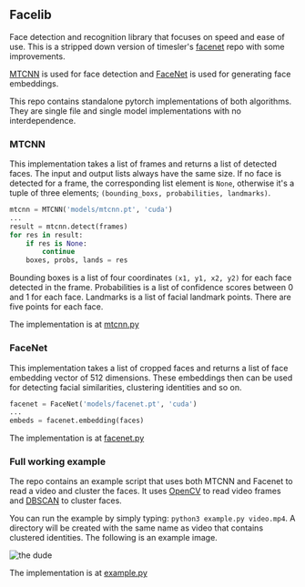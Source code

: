 ## Facelib

Face detection and recognition library that focuses on speed and ease of use.
This is a stripped down version of timesler's [facenet](https://github.com/timesler/facenet-pytorch) repo with some improvements.

[MTCNN](https://arxiv.org/abs/1604.02878) is used for face detection and [FaceNet](https://arxiv.org/abs/1503.03832) is used for generating face embeddings.

This repo contains standalone pytorch implementations of both algorithms. They are single file and single model implementations with no interdependence.

### MTCNN

This implementation takes a list of frames and returns a list of detected faces. The input and output lists always have the same size. If no face is detected for a frame, the corresponding list element is `None`, otherwise it's a tuple of three elements; `(bounding_boxs, probabilities, landmarks)`.

```python
mtcnn = MTCNN('models/mtcnn.pt', 'cuda')
...
result = mtcnn.detect(frames)
for res in result:
    if res is None:
        continue
    boxes, probs, lands = res
```

Bounding boxes is a list of four coordinates `(x1, y1, x2, y2)` for each face detected in the frame. Probabilities is a list of confidence scores between 0 and 1 for each face. Landmarks is a list of facial landmark points. There are five points for each face.

The implementation is at [mtcnn.py](mtcnn.py)

### FaceNet

This implementation takes a list of cropped faces and returns a list of face embedding vector of 512 dimensions. These embeddings then can be used for detecting facial similarities, clustering identities and so on.

```python
facenet = FaceNet('models/facenet.pt', 'cuda')
...
embeds = facenet.embedding(faces)
```

The implementation is at [facenet.py](facenet.py)

### Full working example

The repo contains an example script that uses both MTCNN and Facenet to read a video and cluster the faces. It uses [OpenCV](https://pypi.org/project/opencv-python/) to read video frames and [DBSCAN](https://scikit-learn.org/stable/modules/generated/sklearn.cluster.DBSCAN.html) to cluster faces.

You can run the example by simply typing: `python3 example.py video.mp4`. A directory will be created with the same name as video that contains clustered identities. The following is an example image.

![the dude](https://i.imgur.com/npt6W0l.png)

The implementation is at [example.py](example.py)

